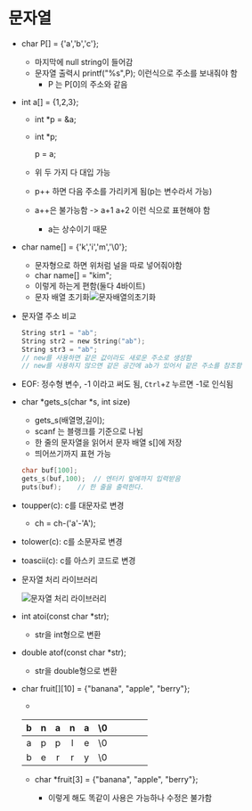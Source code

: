 # 문자열

* char P[] = {'a','b','c'};
  * 마지막에 null string이 들어감
  * 문자열 출력시 printf("%s",P); 이런식으로 주소를 보내줘야 함
    * P 는  P[0]의 주소와 같음

* int a[] = {1,2,3};

  * int *p = &a;

  * int *p;

    p = a;

  * 위 두 가지 다 대입 가능

  * p++ 하면 다음 주소를 가리키게 됨(p는 변수라서 가능)

  * a++은 불가능함 -> a+1 a+2 이런 식으로 표현해야 함

    * a는 상수이기 때문

* char name[] = {'k','i','m','\\0'};
  * 문자형으로 하면 위처럼 널을 따로 넣어줘야함
  * char name[] = "kim";
  * 이렇게 하는게 편함(둘다 4바이트)
  * 문자 배열 초기화![문자배열의초기화](https://user-images.githubusercontent.com/75933619/125408715-2492ea00-e3f6-11eb-8bd7-c32287d7c0ed.png)

* 문자열 주소 비교

  ```c
  String str1 = "ab";
  String str2 = new String("ab");
  String str3 = "ab";
  // new를 사용하면 같은 값이라도 새로운 주소로 생성함
  // new를 사용하지 않으면 같은 공간에 ab가 있어서 같은 주소를 참조함
  ```

* EOF: 정수형 변수, -1 이라고 써도 됨, `Ctrl`+`Z` 누르면 -1로 인식됨

* char *gets_s(char *s, int size)

  * gets_s(배열명,길이);
  * scanf 는 블랭크를 기준으로 나뉨
  * 한 줄의 문자열을 읽어서 문자 배열 s[]에 저장
  * 띄어쓰기까지 표현 가능

  ```c
  char buf[100];
  gets_s(buf,100);	// 엔터키 앞에까지 입력받음
  puts(buf);	// 한 줄을 출력한다.
  ```

* toupper(c): c를 대문자로 변경

  * ch = ch-('a'-'A');

* tolower(c): c를 소문자로 변경

* toascii(c): c를 아스키 코드로 변경

* 문자열 처리 라이브러리

  ![문자열 처리 라이브러리](https://user-images.githubusercontent.com/75933619/125408732-2bb9f800-e3f6-11eb-84aa-a5895356f8a0.png)

* int atoi(const char *str);
  * str을 int형으로 변환
* double atof(const char *str);
  * str을 double형으로 변환

* char fruit\[][10] = {"banana", "apple", "berry"};

  * 

    |  b   |  n   |  a   |  n   |  a   |  \0  |      |      |      |      |
    | :--: | :--: | :--: | :--: | :--: | :--: | ---- | ---- | ---- | ---- |
    |  a   |  p   |  p   |  l   |  e   |  \0  |      |      |      |      |
    |  b   |  e   |  r   |  r   |  y   |  \0  |      |      |      |      |

  * char *fruit[3] = {"banana", "apple", "berry"};

    * 이렇게 해도 똑같이 사용은 가능하나 수정은 불가함
